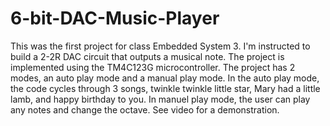 # 6-bit-DAC-Music-Player

This was the first project for class Embedded System 3. I'm instructed to build a 2-2R DAC circuit that outputs a musical note. The project is implemented using the TM4C123G microcontroller. The project has 2 modes, an auto play mode and a manual play mode. In the auto play mode, the code cycles through 3 songs, twinkle twinkle little star, Mary had a little lamb, and happy birthday to you. In manuel play mode, the user can play any notes and change the octave. See video for a demonstration. 
